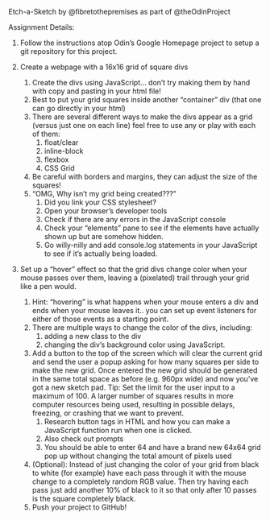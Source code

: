 Etch-a-Sketch by @fibretothepremises
as part of @theOdinProject

Assignment Details:

1. Follow the instructions atop Odin’s Google Homepage project to setup a git repository for this project.

2. Create a webpage with a 16x16 grid of square divs
    1. Create the divs using JavaScript… don’t try making them by hand with copy and pasting in your html file!
    2. Best to put your grid squares inside another “container” div (that one can go directly in your html)
    3. There are several different ways to make the divs appear as a grid (versus just one on each line) feel free to use any or play with each of them:
        1. float/clear
        2. inline-block
        3. flexbox
        4. CSS Grid
    4. Be careful with borders and margins, they can adjust the size of the squares!
    5. “OMG, Why isn’t my grid being created???”
        1. Did you link your CSS stylesheet?
        2. Open your browser’s developer tools
        3. Check if there are any errors in the JavaScript console
        4. Check your “elements” pane to see if the elements have actually shown up but are somehow hidden.
        5. Go willy-nilly and add console.log statements in your JavaScript to see if it’s actually being loaded.
3. Set up a “hover” effect so that the grid divs change color when your mouse passes over them, leaving a (pixelated) trail through your grid like a pen would.
    1. Hint: “hovering” is what happens when your mouse enters a div and ends when your mouse leaves it.. you can set up event listeners for either of those events as a starting point.
    2. There are multiple ways to change the color of the divs, including:
        1. adding a new class to the div
        2. changing the div’s background color using JavaScript.
    4. Add a button to the top of the screen which will clear the current grid and send the user a popup asking for how many squares per side to make the new grid. Once entered the new grid should be generated in the same total space as before (e.g. 960px wide) and now you’ve got a new sketch pad. Tip: Set the limit for the user input to a maximum of 100. A larger number of squares results in more computer resources being used, resulting in possible delays, freezing, or crashing that we want to prevent.
        1. Research button tags in HTML and how you can make a JavaScript function run when one is clicked.
        2. Also check out prompts
        3. You should be able to enter 64 and have a brand new 64x64 grid pop up without changing the total amount of pixels used
    5. (Optional): Instead of just changing the color of your grid from black to white (for example) have each pass through it with the mouse change to a completely random RGB value. Then try having each pass just add another 10% of black to it so that only after 10 passes is the square completely black.
    5. Push your project to GitHub!